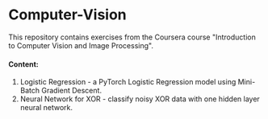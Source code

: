 # Computer-Vision

This repository contains exercises from the Coursera course "Introduction to Computer Vision and Image Processing".

#### Content:
1. Logistic Regression - a PyTorch Logistic Regression model using Mini-Batch Gradient Descent.
2. Neural Network for XOR - classify noisy XOR data with one hidden layer neural network.
